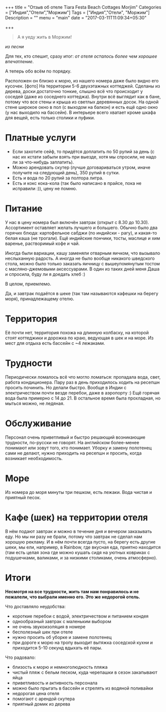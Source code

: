 +++
title = "Отзыв об отеле Tiara Festa Beach Cottages Morjim"
Categories = ["Индия","Отели","Моржим"]
Tags = ["Индия","Отели", "Моржим"]
Description = ""
menu = "main"
date = "2017-03-11T11:09:34+05:30"

+++

> А я уеду жить в Моржим!

*из песни*

Для тех, кто спешит, сразу итог: *от отеля осталось более чем хорошее впечатление*.

А теперь обо всём по порядку.

Расположен он близко к морю, из нашего номера даже было видно его кусочек. [фото]
На территории 5-6 двухэтажных коттеджей.
Сделаны из дерева, доски достаточно тонкие, слышно всё что происходит у соседей (даже из соседнего коттеджа).
Внутри всё выглядит как в бане, потому что все стены и крыша из светлых деревянных досок.
На одной стене широкое окно в пол (с выходом на балкон) и есть ещё одно окно (у нас выходило на бассейн).
В интерьере всего хватает кроме шкафа для вещей, есть только столики и пуфики.

# Платные услуги
* Если захотите сейф, то придётся доплатить по 50 рупий за день
(с нас их кстати забыли взять при выезде, хотя мы спросили, не надо ли за что-нибудь заплатить).
* Можно арендовать скутер (лучше договариваться утром, иначе получите на следующий день), 350 рупий в сутки.
* Есть и вода по 20 рупий за полтора литра.
* Есть и кокс кока-кола (так было написано в прайсе, пока не исправили :)), цену не помню.

# Питание
У нас в цену номера был включён завтрак (открыт с 8.30 до 10.30).
Ассортимент оставляет желать лучшего и большего.
Обычно было два горячих блюда: картофельное сабджи (по индийски - рагу), и какая-то белая каша (не трогали).
Ещё индийские пончики, тосты, маслице и хим варенье, растворимый кофе и чай.

Иногда были вариации, кашу заменяли отварным яичком, что вызывало неслыханную радость.
А иногда не было вообще никакого шведского стола, можно было только
заказать яичницу с вышеупомянутым тостом с масляно-джемовыми аксессуарами.
В один из таких дней меня Даша и спросила, буду ли я доедать хлеб :)

В целом, приемлемо.

Да, и завтрак подаётся в шеке (так там называются кафешки на берегу моря), принадлежащему отелю.

# Территория

Её почти нет, территория похожа на длинную колбаску, на которой стоят коттеджики и дорожка по краю,
ведующая в шек и на море. Из мест для отдыха есть бассейн с ~4 лежаками.

# Трудности

Периодически ломалось всё что могло ломаться: пропадала вода, свет, работа кондиционера.
Пару раз в день приходилось ходить на ресепшн просить починить. Но делали быстро.
Вообще в Индии с электричеством почти везде перебои, даже в аэропорту :)
Ещё горячая вода была примерно с 14 до 21. В остальное время была прохладная, но мыться можно, не ледяная.

# Обслуживание

Персонал очень приветливый и быстро решающий возникающие трудности, по-русски не говорят.
На английском более-менее понимают или зовут того, кто понимает.
Уборку и замену полотенец сами не делают, нужно приходить на ресепшн и просить,
когда возникает необходимость.

# Море

Из номера до моря минуты три пешком, есть лежаки. Вода чистая и приятный песок.

# Кафе (шек) на территории отеля

В нём подают завтрак и можно в течение дня и вечером заказывать еду.
Но мы ни разу не брали, потому что завтрак не сделал нам хорошую рекламу.
И в нём почти всегда пусто, на берегу есть другие шеки, мы ели, например, в Rainbow,
где вкусная еда, приятно находится (там есть целая зона где можно кушать сидя на уютных ковриках с подушечками, валиками, и за низкими столиками, очень атмосферно).

# Итоги

**Несмотря на все трудности, жить там нам понравилось и не пожалели, что выбрали именно его.
Это же недорогой отель.**

Что доставляло неудобства:

* короткие перебои с водой, электричеством и питанием кондея
* однообразный завтрак с маленьким выбором
* не очень звукоизоляция в номере
* бесполезный шек при отеле
* нужно просить об уборке и замене полотенец
* при дороге к морю на тропу выходит вытяжка соседской кухни и приходится 5-10 секунд вдыхать её пары.

Что радовало:

* близость к морю и немноголюдность пляжа
* чистый пляж с белым песком, куда черепашки в сезон закапывают яйца
* приветливость и активность персонала
* можно было прыгать в бассейн и стрелять из водяной поливайки
* недорогая цена отеля
* помогают с арендой скутера
* приятный домик из дерева




